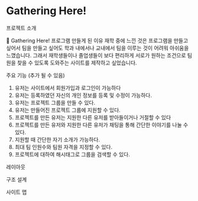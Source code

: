 # Gathering Here!

프로젝트 소개

🚩 Gathering Here! 프로그램
만들게 된 이유
 재학 중에 느낀 것은 프로그램을 만들고 싶어서 팀을 만들고 싶어도 학과 내에서나 교내에서 팀을 이루는 것이 어려워 아쉬움을 느꼈습니다. 그래서 재학생들이나 졸업생들이 보다 편리하게 서로가 원하는 조건으로 팀원을 찾을 수 있도록 도와주는 사이트를 제작하고 싶었습니다.
 
주요 기능
 (추가 될 수 있음)
 1. 유저는 사이트에서 회원가입과 로그인이 가능하다
 2. 유저는 등록하였던 자신의 개인 정보를 등록 및 수정이 가능하다.
 3. 유저는 프로젝트 그룹을 만들 수 있다.
 4. 유저는 만들어진 프로젝트 그룹에 지원할 수 있다.
 5. 프로젝트를 만든 유저는 지원한 다른 유저를 받아들이거나 거절할 수 있다
 6. 프로젝트를 만든 유저와 지원한 다른 유저가 채팅을 통해 간단한 이야기를 나눌 수 있다.
 7. 지원할 때 간단한 자기 소개가 가능하다.
 8. 최대 팀 인원수와 팀원 자격을 지정할 수 있다.
 9. 프로젝트에 대하여 해시태그로 그룹을 검색할 수 있다.
 
레이아웃

구조 설계

사이트 맵


